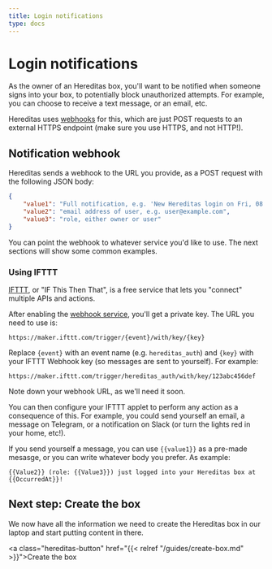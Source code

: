 ```yaml
---
title: Login notifications
type: docs
---
```


# Login notifications

As the owner of an Hereditas box, you'll want to be notified when someone signs into your box, to potentially block unauthorized attempts. For example, you can choose to receive a text message, or an email, etc.

Hereditas uses [webhooks](https://codeburst.io/what-are-webhooks-b04ec2bf9ca2) for this, which are just POST requests to an external HTTPS endpoint (make sure you use HTTPS, and not HTTP!).

## Notification webhook

Hereditas sends a webhook to the URL you provide, as a POST request with the following JSON body:

````json
{
    "value1": "Full notification, e.g. 'New Hereditas login on Fri, 08 Mar 2019 12:01:10 GMT. User: user@example.com (role: user)'",
    "value2": "email address of user, e.g. user@example.com",
    "value3": "role, either owner or user"
}
````

You can point the webhook to whatever service you'd like to use. The next sections will show some common examples.

### Using IFTTT

[IFTTT](https://ifttt.com/), or "IF This Then That", is a free service that lets you "connect" multiple APIs and actions.

After enabling the [webhook service](https://ifttt.com/maker_webhooks), you'll get a private key. The URL you need to use is:

````text
https://maker.ifttt.com/trigger/{event}/with/key/{key}
````

Replace `{event}` with an event name (e.g. `hereditas_auth`) and `{key}` with your IFTTT Webhook key (so messages are sent to yourself). For example:

````text
https://maker.ifttt.com/trigger/hereditas_auth/with/key/123abc456def
````

Note down your webhook URL, as we'll need it soon.

You can then configure your IFTTT applet to perform any action as a consequence of this. For example, you could send yourself an email, a message on Telegram, or a notification on Slack (or turn the lights red in your home, etc!).

If you send yourself a message, you can use `{{value1}}` as a pre-made mesasge, or you can write whatever body you prefer. As example:

````text
{{Value2}} (role: {{Value3}}) just logged into your Hereditas box at {{OccurredAt}}!
````

## Next step: Create the box

We now have all the information we need to create the Hereditas box in our laptop and start putting content in there.

<a class="hereditas-button" href="{{< relref "/guides/create-box.md" >}}">Create the box</a>
